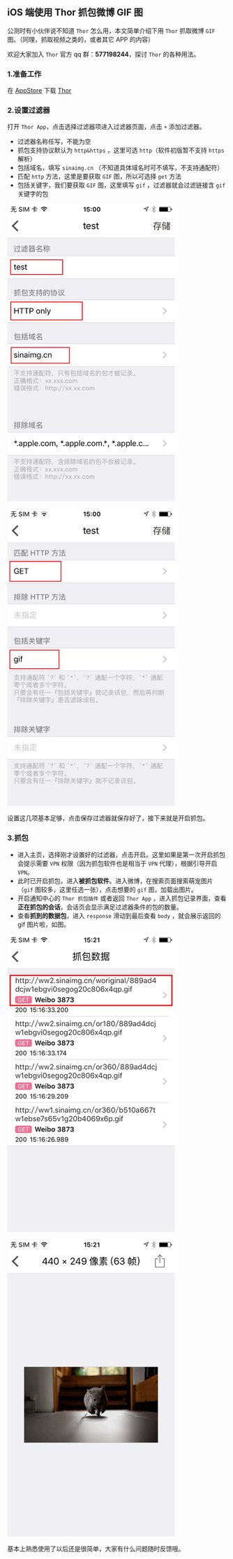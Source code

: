 ﻿## iOS 端使用 Thor 抓包微博 GIF 图


公测时有小伙伴说不知道 `Thor` 怎么用，本文简单介绍下用 `Thor` 抓取微博 `GIF` 图。（同理，抓取视频之类的，或者其它 APP 的内容）

欢迎大家加入 `Thor` 官方 qq 群：**577198244**，探讨 `Thor` 的各种用法。

### **1.准备工作**
在 [AppStore](https://itunes.apple.com/app/id1210562295) 下载 [Thor](https://itunes.apple.com/app/id1210562295)


### **2.设置过滤器**
打开 `Thor App`，点击选择过滤器项进入过滤器页面，点击 `+` 添加过滤器。

- 过滤器名称任写，不能为空
- 抓包支持协议默认为 `http&https` ，这里可选 `http`（软件初版暂不支持 `https` 解析）
- 包括域名，填写 `sinaimg.cn` （不知道具体域名时可不填写，不支持通配符）
- 匹配 `http` 方法，这里是要获取 `GIF` 图，所以可选择 `get` 方法
- 包括关键字，我们要获取 `GIF` 图，这里填写 `gif` ，过滤器就会过滤链接含 `gif` 关键字的包

![](1.png)

![](2.png)

设置这几项基本足够，点击保存过滤器就保存好了，接下来就是开启抓包。

### **3.抓包**
- 进入主页，选择刚才设置好的过滤器，点击开启。这里如果是第一次开启抓包会提示需要 `VPN` 权限（因为抓包软件也是相当于 `VPN` 代理），根据引导开启 `VPN`。
- 此时已开启抓包，进入**被抓包软件**。进入微博，在搜索页面搜索萌宠图片（`gif` 图较多，这里任选一张），点击想要的 `gif` 图，加载出图片。
- 开启通知中心的 `Thor 抓包插件` 或者返回 `Thor App` ，进入抓包记录界面，查看**正在抓包的会话**，会话页会显示满足过滤器条件的包的数量。
- 查看**抓到的数据包**，进入 `response` 滑动到最后查看 `body` ，就会展示返回的 gif 图片啦，如图。

![](3.png)

![](4.png)


基本上熟悉使用了以后还是很简单，大家有什么问题随时反馈哦。
